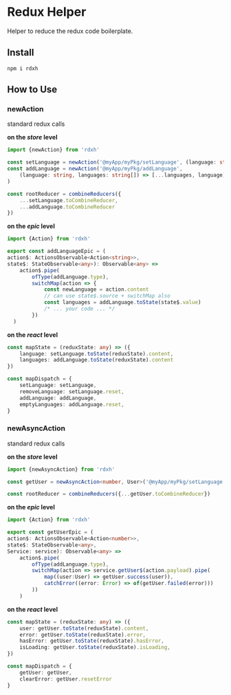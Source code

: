 # Redux Helper

Helper to reduce the redux code boilerplate.

## Install

`npm i rdxh`

## How to Use

### newAction
standard redux calls

**on the _store_ level**
```typescript
import {newAction} from 'rdxh'

const setLanguage = newAction('@myApp/myPkg/setLanguage', (language: string) => language)
const addLanguage = newAction('@myApp/myPkg/addLanguage', 
    (language: string, languages: string[]) => [...languages, language]
)

const rootReducer = combineReducers({
    ...setLanguage.toCombineReducer,
    ...addLanguage.toCombineReducer
})
```
**on the _epic_ level**
```typescript
import {Action} from 'rdxh'

export const addLanguageEpic = (
action$: ActionsObservable<Action<string>>,
state$: StateObservable<any>): Observable<any> =>
    action$.pipe(
        ofType(addLanguage.type),
        switchMap(action => {
            const newLanguage = action.content
            // can use state$.source + switchMap also
            const languages = addLanguage.toState(state$.value) 
            /* ... your code ... */
        })
  )
```
**on the _react_ level**
```typescript
const mapState = (reduxState: any) => ({
    language: setLanguage.toState(reduxState).content,
    languages: addLanguage.toState(reduxState).content
})

const mapDispatch = {
    setLanguage: setLanguage,
    removeLanguage: setLanguage.reset,
    addLanguage: addLanguage,
    emptyLanguages: addLanguage.reset,
}
```


### newAsyncAction
standard redux calls

**on the _store_ level**
```typescript
import {newAsyncAction} from 'rdxh'

const getUser = newAsyncAction<number, User>('@myApp/myPkg/setLanguage')

const rootReducer = combineReducers({...getUser.toCombineReducer})
```
**on the _epic_ level**
```typescript
import {Action} from 'rdxh'

export const getUserEpic = (
action$: ActionsObservable<Action<number>>,
state$: StateObservable<any>,
Service: service): Observable<any> =>
    action$.pipe(
        ofType(addLanguage.type),
        switchMap(action => service.getUser$(action.payload).pipe(
            map((user:User) => getUser.success(user)),
            catchError((error: Error) => of(getUser.failed(error)))
        ))
    )
```
**on the _react_ level**
```typescript
const mapState = (reduxState: any) => ({
    user: getUser.toState(reduxState).content,
    error: getUser.toState(reduxState).error,
    hasError: getUser.toState(reduxState).hasError,
    isLoading: getUser.toState(reduxState).isLoading,
})

const mapDispatch = {
    getUser: getUser,
    clearError: getUser.resetError
}
```